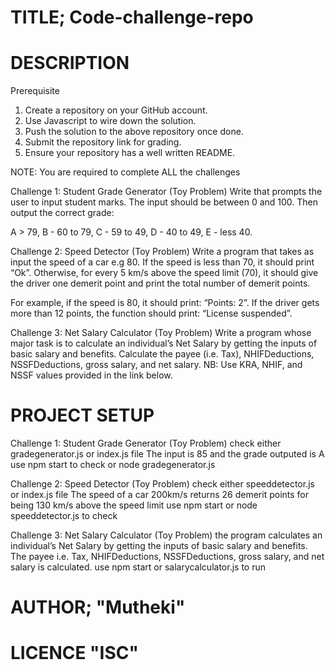 # TITLE; Code-challenge-repo

# DESCRIPTION
Prerequisite
1. Create a repository on your GitHub account.
2. Use Javascript to wire down the solution.
3. Push the solution to the above repository once done.
4. Submit the repository link for grading.
5. Ensure your repository has a well written README.

NOTE: You are required to complete ALL the challenges

 

Challenge 1: Student Grade Generator (Toy Problem)
Write that prompts the user to input student marks. The input should be between 0 and 100. Then output the correct grade: 

A > 79, B - 60 to 79, C -  59 to 49, D - 40 to 49, E - less 40.

 

Challenge 2: Speed Detector (Toy Problem)
Write a program that takes as input the speed of a car e.g 80. If the speed is less than 70, it should print “Ok”. Otherwise, for every 5 km/s above the speed limit (70), it should give the driver one demerit point and print the total number of demerit points.

For example, if the speed is 80, it should print: “Points: 2”. If the driver gets more than 12 points, the function should print: “License suspended”.

 

Challenge 3: Net Salary Calculator (Toy Problem)
Write a program whose major task is to calculate an individual’s Net Salary by getting the inputs of basic salary and benefits. Calculate the payee (i.e. Tax), NHIFDeductions, NSSFDeductions, gross salary, and net salary. 
NB: Use KRA, NHIF, and NSSF values provided in the link below.
# PROJECT SETUP
Challenge 1: Student Grade Generator (Toy Problem)
check either gradegenerator.js or index.js file
The input is 85 and the grade outputed is A
use npm start to check or node gradegenerator.js 

Challenge 2: Speed Detector (Toy Problem)
check either speeddetector.js or index.js file
The speed of a car 200km/s returns 26 demerit points for being 130 km/s above the speed limit
use npm start or node speeddetector.js to check


Challenge 3: Net Salary Calculator (Toy Problem)
the program calculates an individual’s Net Salary by getting the inputs of basic salary and benefits. The payee 
i.e. Tax, NHIFDeductions, NSSFDeductions, gross salary, and net salary is calculated.
use npm start or salarycalculator.js to run

# AUTHOR; "Mutheki"

# LICENCE "ISC"


